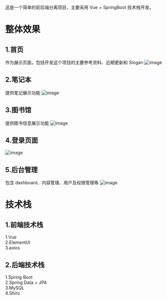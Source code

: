 这是一个简单的前后端分离项目，主要采用 Vue + SpringBoot 技术栈开发。

# 整体效果

## 1.首页

作为展示页面，包括开发这个项目的主要参考资料、近期更新和 Slogan
![image](https://user-images.githubusercontent.com/70479942/156193275-2dd78f4a-177c-4df4-8a04-cac1ad57b300.png)

## 2.笔记本

提供笔记展示功能
![image](https://user-images.githubusercontent.com/70479942/156194625-7b6f454f-366f-4f5b-b348-e0a371fdb25b.png)

## 3.图书馆

提供图书信息展示功能
![image](https://user-images.githubusercontent.com/70479942/156194746-baaa29fc-4bdc-442a-910b-b3f643068d39.png)

## 4.登录页面
![image](https://user-images.githubusercontent.com/70479942/156193927-5595fd33-3e4e-4b24-94fa-43b888747948.png)

## 5.后台管理

包含 dashboard、内容管理、用户及权限管理等
![image](https://user-images.githubusercontent.com/70479942/156194562-77f8977b-9c72-4bbb-b153-e5c51900432f.png)

# 技术栈

## 1.前端技术栈

1.Vue  
2.ElementUI  
3.axios   

## 2.后端技术栈

1.Spring Boot  
2.Spring Data + JPA   
3.MySQL   
4.Shiro

